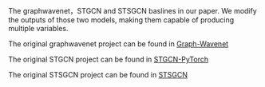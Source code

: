 
The graphwavenet，STGCN and STSGCN baslines in our paper. We modify the outputs of those two models, making them capable of producing multiple variables.

The original graphwavenet project can be found in [Graph-Wavenet](https://github.com/nnzhan/Graph-WaveNet)

The original STGCN project can be found in [STGCN-PyTorch](https://github.com/FelixOpolka/STGCN-PyTorch)

The original STSGCN project can be found in [STSGCN](https://github.com/FraLuca/STSGCN)
